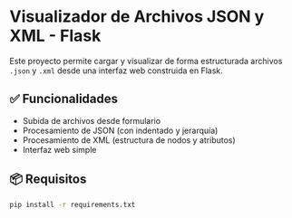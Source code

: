 # Visualizador de Archivos JSON y XML - Flask

Este proyecto permite cargar y visualizar de forma estructurada archivos `.json` y `.xml` desde una interfaz web construida en Flask.

## ✅ Funcionalidades

- Subida de archivos desde formulario
- Procesamiento de JSON (con indentado y jerarquía)
- Procesamiento de XML (estructura de nodos y atributos)
- Interfaz web simple

## 📦 Requisitos

```bash
pip install -r requirements.txt

